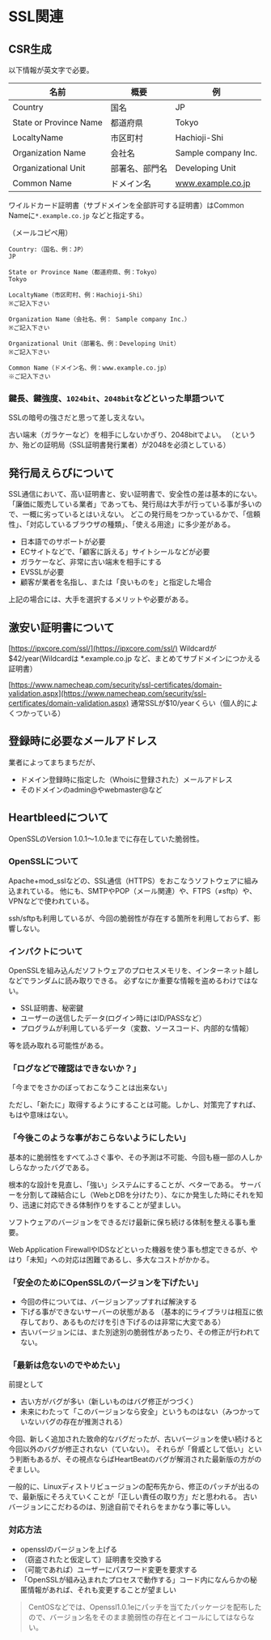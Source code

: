 SSL関連
======

## CSR生成 

以下情報が英文字で必要。

|名前|概要|例|
|----|----|----|
|Country |国名|JP|
|State or Province Name|都道府県|Tokyo|
|LocaltyName|市区町村|Hachioji-Shi|
|Organization Name|会社名|Sample company Inc.|
|Organizational Unit|部署名、部門名|Developing Unit|
|Common Name|ドメイン名|www.example.co.jp|

ワイルドカード証明書（サブドメインを全部許可する証明書）はCommon Nameに`*.example.co.jp` などと指定する。


（メールコピペ用）
```
Country:（国名、例：JP）
JP

State or Province Name（都道府県、例：Tokyo）
Tokyo

LocaltyName（市区町村、例：Hachioji-Shi）
※ご記入下さい

Organization Name（会社名、例： Sample company Inc.）
※ご記入下さい

Organizational Unit（部署名、例：Developing Unit）
※ご記入下さい

Common Name（ドメイン名、例：www.example.co.jp）
※ご記入下さい

```

### 鍵長、鍵強度、`1024bit`、`2048bit`などといった単語ついて

SSLの暗号の強さだと思って差し支えない。

古い端末（ガラケーなど）を相手にしないかぎり、2048bitでよい。
（というか、殆どの証明局（SSL証明書発行業者）が2048を必須としている）


## 発行局えらびについて

SSL通信において、高い証明書と、安い証明書で、安全性の差は基本的にない。
「廉価に販売している業者」であっても、発行局は大手が行っている事が多いので、一概に劣っているとはいえない。
どこの発行局をつかっているかで、「信頼性」、「対応しているブラウザの種類」、「使える用途」に多少差がある。

- 日本語でのサポートが必要
- ECサイトなどで、「顧客に訴える」サイトシールなどが必要
- ガラケーなど、非常に古い端末を相手にする
- EVSSLが必要
- 顧客が業者を名指し、または「良いものを」と指定した場合

上記の場合には、大手を選択するメリットや必要がある。

## 激安い証明書について

[https://ipxcore.com/ssl/](https://ipxcore.com/ssl/)
Wildcardが$42/year(Wildcardは *.example.co.jp など、まとめてサブドメインにつかえる証明書）

[https://www.namecheap.com/security/ssl-certificates/domain-validation.aspx](https://www.namecheap.com/security/ssl-certificates/domain-validation.aspx)
通常SSLが$10/yearくらい（個人的によくつかっている）


## 登録時に必要なメールアドレス

業者によってまちまちだが、

- ドメイン登録時に指定した（Whoisに登録された）メールアドレス
- そのドメインのadmin@やwebmaster@など

## Heartbleedについて

OpenSSLのVersion 1.0.1〜1.0.1eまでに存在していた脆弱性。

### OpenSSLについて

Apache+mod_sslなどの、SSL通信（HTTPS）をおこなうソフトウェアに組み込まれている。
他にも、SMTPやPOP（メール関連）や、FTPS（≠sftp）や、VPNなどで使われている。

ssh/sftpも利用しているが、今回の脆弱性が存在する箇所を利用しておらず、影響しない。

### インパクトについて

OpenSSLを組み込んだソフトウェアのプロセスメモリを、インターネット越しなどでランダムに読み取りできる。
必ずなにか重要な情報を盗めるわけではない。

- SSL証明書、秘密鍵
- ユーザーの送信したデータ(ログイン時にはID/PASSなど）
- プログラムが利用しているデータ（変数、ソースコード、内部的な情報）

等を読み取れる可能性がある。


### 「ログなどで確認はできないか？」

「今までをさかのぼっておこなうことは出来ない」

ただし、「新たに」取得するようにすることは可能。しかし、対策完了すれば、もはや意味はない。


### 「今後このような事がおこらないようにしたい」

基本的に脆弱性をすべてふさぐ事や、その予測は不可能、今回も極一部の人しかしらなかったバグである。

根本的な設計を見直し、「強い」システムにすることが、ベターである。
サーバーを分割して疎結合にし（WebとDBを分けたり）、なにか発生した時にそれを知り、迅速に対応できる体制作りをすることが望ましい。

ソフトウェアのバージョンをできるだけ最新に保ち続ける体制を整える事も重要。

Web Application FirewallやIDSなどといった機器を使う事も想定できるが、やはり「未知」への対応は困難であるし、多大なコストがかかる。

### 「安全のためにOpenSSLのバージョンを下げたい」

- 今回の件については、バージョンアップすれば解決する
- 下げる事ができないサーバーの状態がある
（基本的にライブラリは相互に依存しており、あるものだけを引き下げるのは非常に大変である）
- 古いバージョンには、また別途別の脆弱性があったり、その修正が行われてない。

### 「最新は危ないのでやめたい」

前提として

- 古い方がバグが多い（新しいものはバグ修正がつづく）
- 未来にわたって「このバージョンなら安全」というものはない（みつかっていないバグの存在が推測される）

今回、新しく追加された致命的なバグだったが、古いバージョンを使い続けると今回以外のバグが修正されない（ていない）。
それらが「脅威として低い」という判断もあるが、その視点ならばHeartBeatのバグが解消された最新版の方がのぞましい。

一般的に、Linuxディストリビュージョンの配布先から、修正のパッチが出るので、最新版にそろえていくことが「正しい責任の取り方」だと思われる。
古いバージョンにこだわるのは、別途自前でそれらをまかなう事に等しい。


### 対応方法

- opensslのバージョンを上げる
- （窃盗されたと仮定して）証明書を交換する
- （可能であれば）ユーザーにパスワード変更を要求する
- 「OpenSSLが組み込まれたプロセスで動作する」コード内になんらかの秘匿情報があれば、それも変更することが望ましい

> CentOSなどでは、Openssl1.0.1eにパッチを当てたパッケージを配布したので、バージョン名をそのまま脆弱性の存在とイコールにしてはならない。





